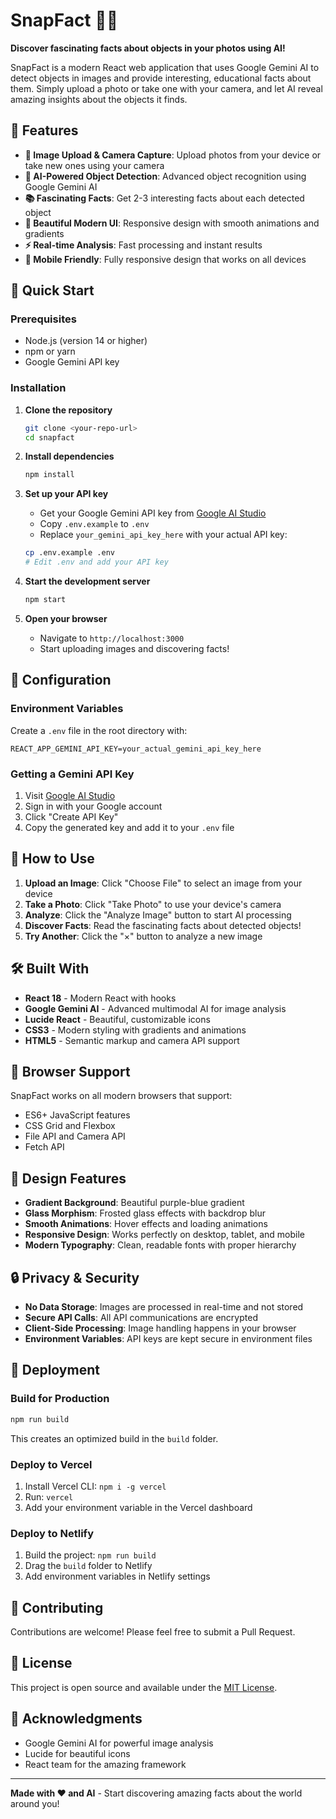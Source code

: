 # SnapFact 📸✨

**Discover fascinating facts about objects in your photos using AI!**

SnapFact is a modern React web application that uses Google Gemini AI to detect objects in images and provide interesting, educational facts about them. Simply upload a photo or take one with your camera, and let AI reveal amazing insights about the objects it finds.

## 🌟 Features

- **📱 Image Upload & Camera Capture**: Upload photos from your device or take new ones using your camera
- **🤖 AI-Powered Object Detection**: Advanced object recognition using Google Gemini AI
- **📚 Fascinating Facts**: Get 2-3 interesting facts about each detected object
- **🎨 Beautiful Modern UI**: Responsive design with smooth animations and gradients
- **⚡ Real-time Analysis**: Fast processing and instant results
- **📱 Mobile Friendly**: Fully responsive design that works on all devices

## 🚀 Quick Start

### Prerequisites

- Node.js (version 14 or higher)
- npm or yarn
- Google Gemini API key

### Installation

1. **Clone the repository**
   ```bash
   git clone <your-repo-url>
   cd snapfact
   ```

2. **Install dependencies**
   ```bash
   npm install
   ```

3. **Set up your API key**
   - Get your Google Gemini API key from [Google AI Studio](https://makersuite.google.com/app/apikey)
   - Copy `.env.example` to `.env`
   - Replace `your_gemini_api_key_here` with your actual API key:
   ```bash
   cp .env.example .env
   # Edit .env and add your API key
   ```

4. **Start the development server**
   ```bash
   npm start
   ```

5. **Open your browser**
   - Navigate to `http://localhost:3000`
   - Start uploading images and discovering facts!

## 🔧 Configuration

### Environment Variables

Create a `.env` file in the root directory with:

```env
REACT_APP_GEMINI_API_KEY=your_actual_gemini_api_key_here
```

### Getting a Gemini API Key

1. Visit [Google AI Studio](https://makersuite.google.com/app/apikey)
2. Sign in with your Google account
3. Click "Create API Key"
4. Copy the generated key and add it to your `.env` file

## 🎯 How to Use

1. **Upload an Image**: Click "Choose File" to select an image from your device
2. **Take a Photo**: Click "Take Photo" to use your device's camera
3. **Analyze**: Click the "Analyze Image" button to start AI processing
4. **Discover Facts**: Read the fascinating facts about detected objects!
5. **Try Another**: Click the "×" button to analyze a new image

## 🛠️ Built With

- **React 18** - Modern React with hooks
- **Google Gemini AI** - Advanced multimodal AI for image analysis
- **Lucide React** - Beautiful, customizable icons
- **CSS3** - Modern styling with gradients and animations
- **HTML5** - Semantic markup and camera API support

## 📱 Browser Support

SnapFact works on all modern browsers that support:
- ES6+ JavaScript features
- CSS Grid and Flexbox
- File API and Camera API
- Fetch API

## 🎨 Design Features

- **Gradient Background**: Beautiful purple-blue gradient
- **Glass Morphism**: Frosted glass effects with backdrop blur
- **Smooth Animations**: Hover effects and loading animations
- **Responsive Design**: Works perfectly on desktop, tablet, and mobile
- **Modern Typography**: Clean, readable fonts with proper hierarchy

## 🔒 Privacy & Security

- **No Data Storage**: Images are processed in real-time and not stored
- **Secure API Calls**: All API communications are encrypted
- **Client-Side Processing**: Image handling happens in your browser
- **Environment Variables**: API keys are kept secure in environment files

## 🚀 Deployment

### Build for Production

```bash
npm run build
```

This creates an optimized build in the `build` folder.

### Deploy to Vercel

1. Install Vercel CLI: `npm i -g vercel`
2. Run: `vercel`
3. Add your environment variable in the Vercel dashboard

### Deploy to Netlify

1. Build the project: `npm run build`
2. Drag the `build` folder to Netlify
3. Add environment variables in Netlify settings

## 🤝 Contributing

Contributions are welcome! Please feel free to submit a Pull Request.

## 📄 License

This project is open source and available under the [MIT License](LICENSE).

## 🙏 Acknowledgments

- Google Gemini AI for powerful image analysis
- Lucide for beautiful icons
- React team for the amazing framework

---

**Made with ❤️ and AI** - Start discovering amazing facts about the world around you! 